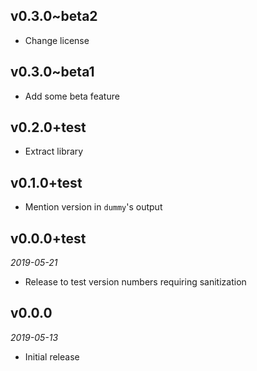 ## v0.3.0~beta2

- Change license

## v0.3.0~beta1

- Add some beta feature

## v0.2.0+test

- Extract library

## v0.1.0+test

- Mention version in `dummy`'s output

## v0.0.0+test

*2019-05-21*

- Release to test version numbers requiring sanitization

## v0.0.0

*2019-05-13*

- Initial release
